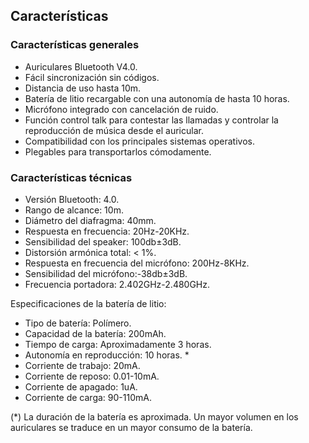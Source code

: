 ## Características

### Características generales

- Auriculares Bluetooth V4.0.
- Fácil sincronización sin códigos.
- Distancia de uso hasta 10m.
- Batería de litio recargable con una autonomía de hasta 10 horas.
- Micrófono integrado con cancelación de ruido.
- Función control talk para contestar las llamadas y controlar la reproducción de música desde el auricular.
- Compatibilidad con los principales sistemas operativos.
- Plegables para transportarlos cómodamente.

### Características técnicas

- Versión Bluetooth: 4.0.
- Rango de alcance: 10m.
- Diámetro del diafragma: 40mm.
- Respuesta en frecuencia: 20Hz-20KHz.
- Sensibilidad del speaker: 100db±3dB.
- Distorsión armónica total: < 1%.
- Respuesta en frecuencia del micrófono: 200Hz-8KHz.
- Sensibilidad del micrófono:-38db±3dB.
- Frecuencia portadora: 2.402GHz-2.480GHz.


Especificaciones de la batería de litio:
- Tipo de batería: Polímero.
- Capacidad de la batería: 200mAh.
- Tiempo de carga: Aproximadamente 3 horas.
- Autonomía en reproducción: 10 horas. *
- Corriente de trabajo: 20mA.
- Corriente de reposo: 0.01-10mA.
- Corriente de apagado: 1uA.
- Corriente de carga: 90-110mA.

(*) La duración de la batería es aproximada. Un mayor volumen en los auriculares se traduce en un mayor consumo de la batería.
